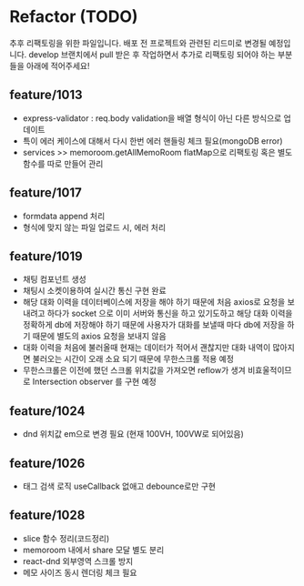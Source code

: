 # Refactor (TODO)

추후 리팩토링을 위한 파일입니다. 배포 전 프로젝트와 관련된 리드미로 변경될 예정입니다. 
develop 브랜치에서 pull 받은 후 작업하면서 추가로 리팩토링 되어야 하는 부분들을 아래에 적어주세요!

## feature/1013

 - express-validator : req.body validation을 배열 형식이 아닌 다른 방식으로 업데이트 
 - 특이 에러 케이스에 대해서 다시 한번 에러 핸들링 체크 필요(mongoDB error)
 - services >> memoroom.getAllMemoRoom flatMap으로 리팩토링 혹은 별도 함수를 따로 만들어 관리

## feature/1017
 - formdata append 처리
 - 형식에 맞지 않는 파일 업로드 시, 에러 처리

## feature/1019
 - 채팅 컴포넌트 생성
 - 채팅시 소켓이용하여 실시간 통신 구현 완료
 - 해당 대화 이력을 데이터베이스에 저장을 해야 하기 때문에 처음 axios로 요청을 보내려고 하다가 socket
   으로 이미 서버와 통신을 하고 있기도하고 해당 대화 이력을 정확하게 db에 저장해야 하기 때문에 사용자가
   대화를 보낼때 마다 db에 저장을 하기 때문에 별도의 axios 요청을 보내지 않음 
 - 대화 이력을 처음에 불러올때 현재는 데이터가 적어서 괜찮지만 대화 내역이 많아지면 불러오는 시간이 오래
   소요 되기 때문에 무한스크롤 적용 예정
 - 무한스크롤은 이전에 했던 스크롤 위치값을 가져오면 reflow가 생겨 비효울적이므로 Intersection 
   observer 를 구현 예정

## feature/1024
 - dnd 위치값 em으로 변경 필요 (현재 100VH, 100VW로 되어있음)

## feature/1026
 - 태그 검색 로직 useCallback 없애고 debounce로만 구현

## feature/1028
 - slice 함수 정리(코드정리)
 - memoroom 내에서 share 모달 별도 분리
 - react-dnd 외부영역 스크롤 방지
 - 메모 사이즈 동시 렌더링 체크 필요

